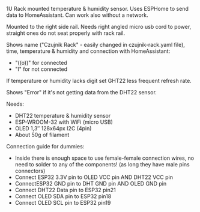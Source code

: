 1U Rack mounted temperature & humidity sensor. Uses ESPHome to send data to HomeAssistant. Can work also without a network.

Mounted to the right side rail. Needs right angled micro usb cord to power, straight ones do not seat properly with rack rail.

Shows name ("Czujnik Rack" - easily changed in czujnik-rack.yaml file), time, temperature & humidity and connection with HomeAssistant:
- "((o))" for connected
- "I" for not connected

If temperature or humidity lacks digit set GHT22 less frequent refresh rate.

Shows "Error" if it's not getting data from the DHT22 sensor.


Needs:
- DHT22 temperature & humidity sensor
- ESP-WROOM-32 with WiFi (micro USB)
- OLED 1,3″ 128x64px I2C (4pin)
- About 50g of filament

Connection guide for dummies:
- Inside there is enough space to use female-female connection wires, no need to solder to any of the components! (as long they have male pins connectors)
- Connect ESP32 3.3V pin to OLED VCC pin AND DHT22 VCC pin
- ConnectESP32 GND pin to DHT GND pin AND OLED GND pin
- Connect DHT22 Data pin to ESP32 pin21
- Connect OLED SDA pin to ESP32 pin18
- Connect OLED SCL pin to ESP32 pin19
